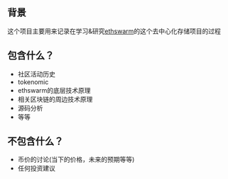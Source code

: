 ## 背景

这个项目主要用来记录在学习&研究[ethswarm](https://www.ethswarm.org/)的这个去中心化存储项目的过程

## 包含什么？

- 社区活动历史
- tokenomic
- ethswarm的底层技术原理
- 相关区块链的周边技术原理
- 源码分析
- 等等
  
## 不包含什么？
- 币价的讨论(当下的价格，未来的预期等等)
- 任何投资建议